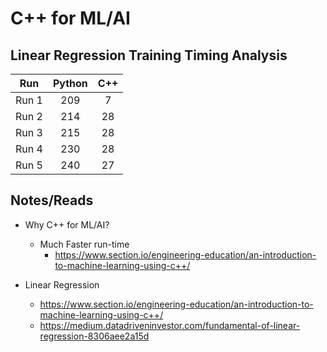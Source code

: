 # C++ for ML/AI


## Linear Regression Training Timing Analysis

| Run | Python | C++  |
| :---:   | :-: | :-: |
| Run 1 | 209 | 7 |
| Run 2 | 214 | 28 |
| Run 3 | 215 | 28 |
| Run 4 | 230 | 28 |
| Run 5 | 240 | 27 |


## Notes/Reads
- Why C++ for ML/AI?
    - Much Faster run-time
        - https://www.section.io/engineering-education/an-introduction-to-machine-learning-using-c++/

- Linear Regression
    - https://www.section.io/engineering-education/an-introduction-to-machine-learning-using-c++/
    - https://medium.datadriveninvestor.com/fundamental-of-linear-regression-8306aee2a15d